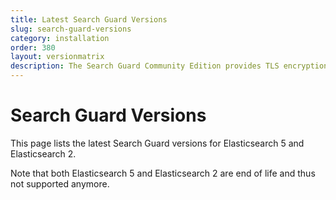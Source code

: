 ```yaml
---
title: Latest Search Guard Versions
slug: search-guard-versions
category: installation
order: 380
layout: versionmatrix
description: The Search Guard Community Edition provides TLS encryption and index-level permissions on REST and transport for free.
---
```

<!---
Copryight 2017 floragunn GmbH
-->
# Search Guard Versions

This page lists the latest Search Guard versions for Elasticsearch 5 and Elasticsearch 2.

Note that both Elasticsearch 5 and Elasticsearch 2 are end of life and thus not supported anymore.

